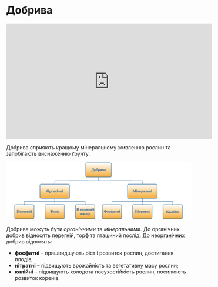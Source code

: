 
# Добрива

<div class="fluidMedia">
<iframe align="center" width="560" height="315" src="https://www.youtube.com/embed/5Itzn5U2z4g" frameborder="0" allowfullscreen></iframe>
</div>
<div class="popup">
</div>

Добрива сприяють кращому мiнеральному живленню рослин та запобiгають виснаженню ґрунту.

![Добрива](dobryva1.png)

Добрива можуть бути *органiчними* та *мiнеральними*. До органiчних добрив вiдносять перегнiй, торф та пташиний послiд. До неорганiчних добрив вiдносять:

* **фосфатнi** – пришвидшують рiст i розвиток рослин, достигання плодiв;
* **нiтратнi** – пiдвищують врожайнiсть та вегетативну масу рослин;
* **калiйні** – пiдвищують холодота посухостiйкiсть рослин, посилюють розвиток коренiв.


